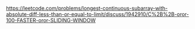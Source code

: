 https://leetcode.com/problems/longest-continuous-subarray-with-absolute-diff-less-than-or-equal-to-limit/discuss/1942910/C%2B%2B-oror-100-FASTER-oror-SLIDING-WINDOW
​
​